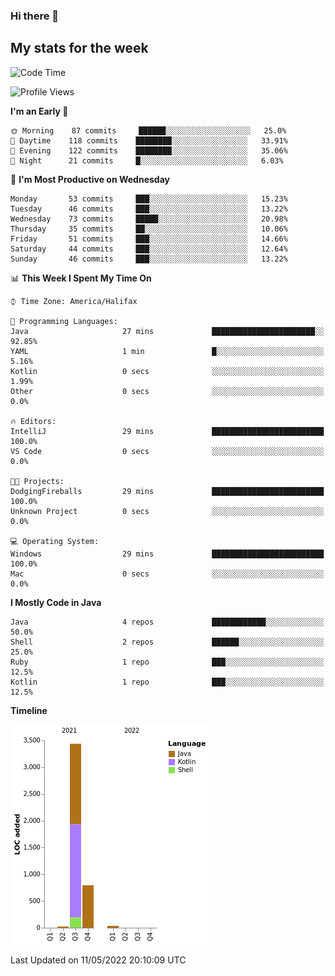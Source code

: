 ### Hi there 👋

## My stats for the week
<!--START_SECTION:waka-->
![Code Time](http://img.shields.io/badge/Code%20Time-185%20hrs%2024%20mins-blue)

![Profile Views](http://img.shields.io/badge/Profile%20Views-2-blue)

**I'm an Early 🐤** 

```text
🌞 Morning    87 commits     ██████░░░░░░░░░░░░░░░░░░░   25.0% 
🌆 Daytime    118 commits    ████████░░░░░░░░░░░░░░░░░   33.91% 
🌃 Evening    122 commits    ████████░░░░░░░░░░░░░░░░░   35.06% 
🌙 Night      21 commits     █░░░░░░░░░░░░░░░░░░░░░░░░   6.03%

```
📅 **I'm Most Productive on Wednesday** 

```text
Monday       53 commits     ███░░░░░░░░░░░░░░░░░░░░░░   15.23% 
Tuesday      46 commits     ███░░░░░░░░░░░░░░░░░░░░░░   13.22% 
Wednesday    73 commits     █████░░░░░░░░░░░░░░░░░░░░   20.98% 
Thursday     35 commits     ██░░░░░░░░░░░░░░░░░░░░░░░   10.06% 
Friday       51 commits     ███░░░░░░░░░░░░░░░░░░░░░░   14.66% 
Saturday     44 commits     ███░░░░░░░░░░░░░░░░░░░░░░   12.64% 
Sunday       46 commits     ███░░░░░░░░░░░░░░░░░░░░░░   13.22%

```


📊 **This Week I Spent My Time On** 

```text
⌚︎ Time Zone: America/Halifax

💬 Programming Languages: 
Java                     27 mins             ███████████████████████░░   92.85% 
YAML                     1 min               █░░░░░░░░░░░░░░░░░░░░░░░░   5.16% 
Kotlin                   0 secs              ░░░░░░░░░░░░░░░░░░░░░░░░░   1.99% 
Other                    0 secs              ░░░░░░░░░░░░░░░░░░░░░░░░░   0.0%

🔥 Editors: 
IntelliJ                 29 mins             █████████████████████████   100.0% 
VS Code                  0 secs              ░░░░░░░░░░░░░░░░░░░░░░░░░   0.0%

🐱‍💻 Projects: 
DodgingFireballs         29 mins             █████████████████████████   100.0% 
Unknown Project          0 secs              ░░░░░░░░░░░░░░░░░░░░░░░░░   0.0%

💻 Operating System: 
Windows                  29 mins             █████████████████████████   100.0% 
Mac                      0 secs              ░░░░░░░░░░░░░░░░░░░░░░░░░   0.0%

```

**I Mostly Code in Java** 

```text
Java                     4 repos             ████████████░░░░░░░░░░░░░   50.0% 
Shell                    2 repos             ██████░░░░░░░░░░░░░░░░░░░   25.0% 
Ruby                     1 repo              ███░░░░░░░░░░░░░░░░░░░░░░   12.5% 
Kotlin                   1 repo              ███░░░░░░░░░░░░░░░░░░░░░░   12.5%

```


**Timeline**

![Chart not found](https://raw.githubusercontent.com/lyndseyy/lyndseyy/main/charts/bar_graph.png) 


 Last Updated on 11/05/2022 20:10:09 UTC
<!--END_SECTION:waka-->